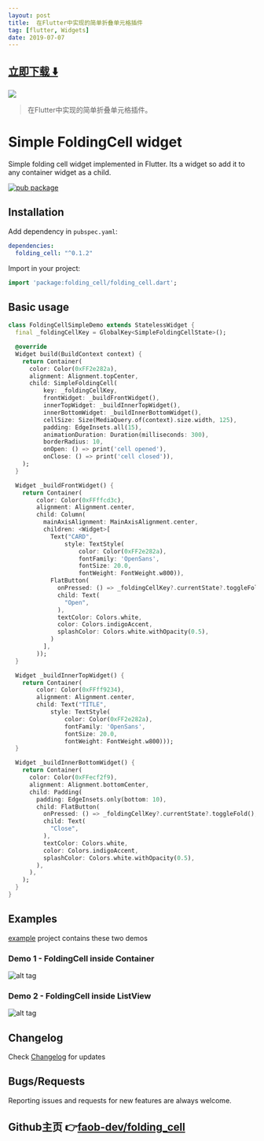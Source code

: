 ```yaml
---
layout: post
title:  在Flutter中实现的简单折叠单元格插件
tag: [flutter, Widgets]
date: 2019-07-07
---
```


 


## [立即下载 ️⬇️ ](https://codeload.github.com/faob-dev/folding_cell/zip/master) 


 
![](https://flutterawesome.com/content/images/2019/06/folding_cell.gif)
 
>
> 在Flutter中实现的简单折叠单元格插件。
>

 
# Simple FoldingCell widget

Simple folding cell widget implemented in Flutter. Its a widget so add it to any container widget as a child.

[![pub package](https://img.shields.io/pub/v/folding_cell.svg)](https://pub.dartlang.org/packages/folding_cell)

## Installation

Add dependency in `pubspec.yaml`:
```yaml
dependencies:
  folding_cell: "^0.1.2"
```

Import in your project:
```dart
import 'package:folding_cell/folding_cell.dart';
```

## Basic usage

```dart
class FoldingCellSimpleDemo extends StatelessWidget {
  final _foldingCellKey = GlobalKey<SimpleFoldingCellState>();

  @override
  Widget build(BuildContext context) {
    return Container(
      color: Color(0xFF2e282a),
      alignment: Alignment.topCenter,
      child: SimpleFoldingCell(
          key: _foldingCellKey,
          frontWidget: _buildFrontWidget(),
          innerTopWidget: _buildInnerTopWidget(),
          innerBottomWidget: _buildInnerBottomWidget(),
          cellSize: Size(MediaQuery.of(context).size.width, 125),
          padding: EdgeInsets.all(15),
          animationDuration: Duration(milliseconds: 300),
          borderRadius: 10,
          onOpen: () => print('cell opened'),
          onClose: () => print('cell closed')),
    );
  }

  Widget _buildFrontWidget() {
    return Container(
        color: Color(0xFFffcd3c),
        alignment: Alignment.center,
        child: Column(
          mainAxisAlignment: MainAxisAlignment.center,
          children: <Widget>[
            Text("CARD",
                style: TextStyle(
                    color: Color(0xFF2e282a),
                    fontFamily: 'OpenSans',
                    fontSize: 20.0,
                    fontWeight: FontWeight.w800)),
            FlatButton(
              onPressed: () => _foldingCellKey?.currentState?.toggleFold(),
              child: Text(
                "Open",
              ),
              textColor: Colors.white,
              color: Colors.indigoAccent,
              splashColor: Colors.white.withOpacity(0.5),
            )
          ],
        ));
  }

  Widget _buildInnerTopWidget() {
    return Container(
        color: Color(0xFFff9234),
        alignment: Alignment.center,
        child: Text("TITLE",
            style: TextStyle(
                color: Color(0xFF2e282a),
                fontFamily: 'OpenSans',
                fontSize: 20.0,
                fontWeight: FontWeight.w800)));
  }

  Widget _buildInnerBottomWidget() {
    return Container(
      color: Color(0xFFecf2f9),
      alignment: Alignment.bottomCenter,
      child: Padding(
        padding: EdgeInsets.only(bottom: 10),
        child: FlatButton(
          onPressed: () => _foldingCellKey?.currentState?.toggleFold(),
          child: Text(
            "Close",
          ),
          textColor: Colors.white,
          color: Colors.indigoAccent,
          splashColor: Colors.white.withOpacity(0.5),
        ),
      ),
    );
  }
}
```

## Examples

[example](https://github.com/faob-dev/folding_cell/tree/master/example) project contains these two demos

### Demo 1 - FoldingCell inside Container
![alt tag](https://raw.githubusercontent.com/faob-dev/folding_cell/master/screenshots/fc_demo1.gif)

### Demo 2 - FoldingCell inside ListView
![alt tag](https://raw.githubusercontent.com/faob-dev/folding_cell/master/screenshots/fc_demo2.gif)

## Changelog
Check [Changelog](https://github.com/faob-dev/folding_cell/blob/master/CHANGELOG.md) for updates

## Bugs/Requests
Reporting issues and requests for new features are always welcome.

## Github主页 👉[faob-dev/folding_cell](http://github.com/faob-dev/folding_cell)